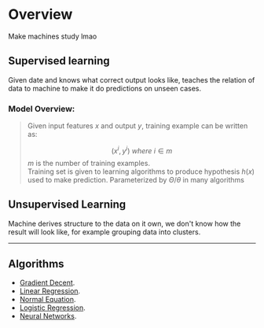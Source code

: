 # Overview

Make machines study lmao

## Supervised learning  
Given date and knows what correct output looks like, teaches the relation of data to machine to make it do predictions on unseen cases. 

### Model Overview: 

> Given input features $x$ and output $y$, training example can be written as:  
>
> $$ (x^i, y^i) \ where \ i \in m$$
> $m$ is the number of training examples.  
> Training set is given to learning algorithms to produce hypothesis $h(x)$ used to make prediction. Parameterized by $\Theta/\theta$ in many algorithms

## Unsupervised Learning

Machine derives structure to the data on it own, we don't know how the result will look like, for example grouping data into clusters.

---

## Algorithms

- [Gradient Decent](Gradient_descent.md).
- [Linear Regression](Linear_regression.md).
- [Normal Equation](Normal_equation.md).
- [Logistic Regression](Logistic_regression.md).
- [Neural Networks](Neural_networks.md).

